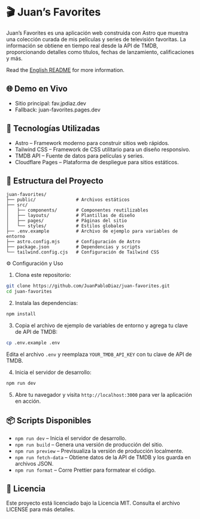 # 🎬 Juan’s Favorites

Juan’s Favorites es una aplicación web construida con Astro que muestra una colección curada de mis películas y series de televisión favoritas. La información se obtiene en tiempo real desde la API de TMDB, proporcionando detalles como títulos, fechas de lanzamiento, calificaciones y más.

Read the [English README](readme.md) for more information.

## 🌐 Demo en Vivo
- Sitio principal: fav.jpdiaz.dev
- Fallback: juan-favorites.pages.dev

## 🚀 Tecnologías Utilizadas
- Astro – Framework moderno para construir sitios web rápidos.
- Tailwind CSS – Framework de CSS utilitario para un diseño responsivo.
- TMDB API – Fuente de datos para películas y series.
- Cloudflare Pages – Plataforma de despliegue para sitios estáticos.

## 🧰 Estructura del Proyecto

```
juan-favorites/
├── public/               # Archivos estáticos
├── src/
│   ├── components/       # Componentes reutilizables
│   ├── layouts/          # Plantillas de diseño
│   ├── pages/            # Páginas del sitio
│   └── styles/           # Estilos globales
├── .env.example          # Archivo de ejemplo para variables de entorno
├── astro.config.mjs      # Configuración de Astro
├── package.json          # Dependencias y scripts
└── tailwind.config.cjs   # Configuración de Tailwind CSS
```

⚙️ Configuración y Uso
1. Clona este repositorio:
```bash
git clone https://github.com/JuanPabloDiaz/juan-favorites.git
cd juan-favorites
```

2. Instala las dependencias:
```bash
npm install
```

3. Copia el archivo de ejemplo de variables de entorno y agrega tu clave de API de TMDB:
```bash
cp .env.example .env
```
Edita el archivo `.env` y reemplaza `YOUR_TMDB_API_KEY` con tu clave de API de TMDB.

4. Inicia el servidor de desarrollo:
```bash
npm run dev
```

5. Abre tu navegador y visita `http://localhost:3000` para ver la aplicación en acción.

## 📦 Scripts Disponibles
- `npm run dev` – Inicia el servidor de desarrollo.
- `npm run build` – Genera una versión de producción del sitio.
- `npm run preview` – Previsualiza la versión de producción localmente.
- `npm run fetch-data` – Obtiene datos de la API de TMDB y los guarda en archivos JSON.
- `npm run format` – Corre Prettier para formatear el código.

## 📄 Licencia

Este proyecto está licenciado bajo la Licencia MIT. Consulta el archivo LICENSE para más detalles.